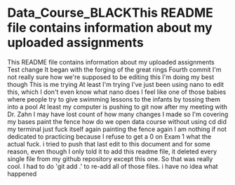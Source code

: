 # Data_Course_BLACKThis README file contains information about my uploaded assignments
This README file contains information about my uploaded assignments
Test change
It began with the forging of the great rings
Fourth commit
I'm not really sure how we're supposed to be editing this
I'm doing my best though
This is me trying
At least I'm trying
I've just been using nano to edit this, which I don't even know what nano does
I feel like one of those babies where people try to give swimming lessons to the infants by tossing them into a pool
At least my computer is pushing to git now after my meeting with Dr. Zahn
I may have lost count of how many changes I made so I'm covering my bases
paint the fence
how do we open data course without using cd
did my terminal just fuck itself again
painting the fence again
I am nothing if not dedicated to practicing because I refuse to get a 0 on Exam 1
what the actual fuck. i tried to push that last edit to this document and for some reason, even though I only told it to add this readme file, it deleted every single file from my github repository except this one. So that was really cool. I had to do 'git add .' to re-add all of those files. i have no idea what happened
